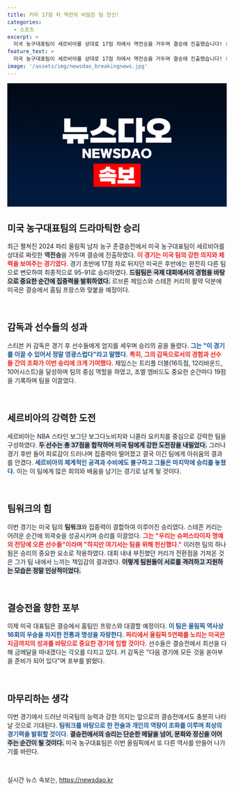 ```yaml
---
title: 커리 17점 차 역전의 비밀은 팀 헌신!
categories:
  - 스포츠
excerpt: >
  미국 농구대표팀이 세르비아를 상대로 17점 차에서 역전승을 거두며 결승에 진출했습니다! 르브론 제임스와 스테픈 커리가 이끈 짜릿한 순간을 놓치지 마세요!
feature_text: >
  미국 농구대표팀이 세르비아를 상대로 17점 차에서 역전승을 거두며 결승에 진출했습니다! 르브론 제임스와 스테픈 커리가 이끈 짜릿한 순간을 놓치지 마세요!
image: '/assets/img/newsdao_breakingnews.jpg'
---
```


<p><img src="/assets/img/newsdao_breakingnews.jpg" alt="flaretime 속보" /></p>

<h2 data-ke-size="size26">미국 농구대표팀의 드라마틱한 승리</h2>

<p data-ke-size="size16"> 최근 펼쳐진 2024 파리 올림픽 남자 농구 준결승전에서 미국 농구대표팀이 세르비아를 상대로 짜릿한 <b>역전승</b>을 거두며 결승에 진출하였다. <b><span style="color: #ee2323;">이 경기는 미국 팀의 강한 의지와 체력을 보여주는 경기였다.</span></b> 경기 초반에 17점 차로 뒤지던 미국은 후반에는 완전히 다른 팀으로 변모하여 최종적으로 95-91로 승리하였다. <b><span style="background-color: #21538527;">드림팀은 국제 대회에서의 경험을 바탕으로 중요한 순간에 집중력을 발휘하였다.</span></b> 르브론 제임스와 스테픈 커리의 활약 덕분에 미국은 결승에서 홈팀 프랑스와 맞붙을 예정이다.</p>

<p data-ke-size="size16">&nbsp;</p>

<h2 data-ke-size="size26">감독과 선수들의 성과</h2>

<p data-ke-size="size16"> 스티븐 커 감독은 경기 후 선수들에게 엄지를 세우며 승리의 공을 돌렸다. <b><span style="color: #1a5490;">그는 "이 경기를 이끌 수 있어서 정말 영광스럽다"라고 말했다.</span></b> <b><span style="color: #ee2323;">특히, 그의 감독으로서의 경험과 선수들 간의 조화가 이번 승리에 크게 기여했다.</span></b> 제임스는 트리플 더블(16득점, 12리바운드, 10어시스트)을 달성하며 팀의 중심 역할을 하였고, 조엘 엠비드도 중요한 순간마다 19점을 기록하며 팀을 이끌었다.</p>

<p data-ke-size="size16">&nbsp;</p>

<h2 data-ke-size="size26">세르비아의 강력한 도전</h2>

<p data-ke-size="size16"> 세르비아는 NBA 스타인 보그단 보그다노비치와 니콜라 요키치를 중심으로 강력한 팀을 구성하였다. <b><span style="background-color: #21538527;">두 선수는 총 37점을 합작하며 미국 팀에게 강한 도전장을 내밀었다.</span></b> 그러나 경기 후반 들어 피로감이 드러나며 집중력이 떨어졌고 결국 이긴 팀에게 아쉬움의 결과를 안겼다. <b><span style="color: #1a5490;">세르비아의 체계적인 공격과 수비에도 불구하고 그들은 마지막에 승리를 놓쳤다.</span></b> 이는 이 팀에게 많은 회의와 배움을 남기는 경기로 남게 될 것이다.</p>

<p data-ke-size="size16">&nbsp;</p>

<h2 data-ke-size="size26">팀워크의 힘</h2>

<p data-ke-size="size16"> 이번 경기는 미국 팀의 <b>팀워크</b>와 집중력이 결합하여 이루어진 승리였다. 스테픈 커리는 어려운 순간에 외곽슛을 성공시키며 승리를 이끌었다. <b><span style="color: #ee2323;">그는 "우리는 슈퍼스타이자 명예의 전당에 오른 선수들"이라며 "하지만 여기서는 팀을 위해 헌신했다."</span></b> 이러한 팀의 하나됨은 승리의 중요한 요소로 작용하였다. 대회 내내 부진했던 커리가 전환점을 가져온 것은 그가 팀 내에서 느끼는 책임감의 결과였다. <b><span style="background-color: #21538527;">이렇게 팀원들이 서로를 격려하고 지원하는 모습은 정말 인상적이었다.</span></b></p>

<p data-ke-size="size16">&nbsp;</p>

<h2 data-ke-size="size26">결승전을 향한 포부</h2>

<p data-ke-size="size16"> 이제 미국 대표팀은 결승에서 홈팀인 프랑스와 대결할 예정이다. <b><span style="color: #1a5490;">이 팀은 올림픽 역사상 16회의 우승을 차지한 전통과 명성을 자랑한다.</span></b> <b><span style="color: #ee2323;">파리에서 올림픽 5연패를 노리는 미국은 지금까지의 성과를 바탕으로 중요한 경기에 임할 것이다.</span></b> 선수들은 결승전에서 최선을 다해 금메달을 따내겠다는 각오를 다지고 있다. 커 감독은 "다음 경기에 모든 것을 쏟아부을 준비가 되어 있다"며 포부를 밝혔다.</p>

<p data-ke-size="size16">&nbsp;</p>

<h2 data-ke-size="size26">마무리하는 생각</h2>

<p data-ke-size="size16"> 이번 경기에서 드러난 미국팀의 능력과 강한 의지는 앞으로의 결승전에서도 충분히 나타날 것으로 기대된다. <b><span style="color: #1a5490;">팀워크를 바탕으로 한 전술과 개인의 역량이 조화를 이루며 최상의 경기력을 발휘할 것이다.</span></b> <b><span style="background-color: #21538527;">결승전에서의 승리는 단순한 메달을 넘어, 문화와 정신을 이어주는 순간이 될 것이다.</span></b> 미국 농구대표팀은 이번 올림픽에서 또 다른 역사를 만들어 나가기를 바란다.</p>

<p data-ke-size="size16">&nbsp;</p>
실시간 뉴스 속보는, <a href="https://newsdao.kr" rel="dofollow">https://newsdao.kr</a>


